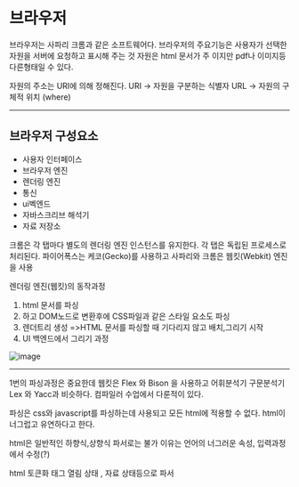 # 브라우저


브라우저는 사파리 크롬과 같은 소프트웨어다.
브라우저의 주요기능은 사용자가 선택한 자원을 서버에 요청하고 표시해 주는 것 자원은 html 문서가 주 이지만 pdf나 이미지등 다른형태일 수 있다.


자원의 주소는 URI에 의해 정해진다.
URI -> 자원을 구분하는 식별자
URL -> 자원의 구체적 위치 (where)

----------------------------------------------------------
## 브라우저 구성요소

* 사용자 인터페이스
* 브라우저 엔진
* 렌더링 엔진
* 통신
* ui벡엔드
* 자바스크리브 해석기
* 자료 저장소
     
크롬은 각 탭마다 별도의 렌더링 엔진 인스턴스를 유지한다.
각 탭은 독립된 프로세스로 처리된다.
파이어폭스는 케코(Gecko)를 사용하고 사파리와 크롬은 웹킷(Webkit) 엔진을 사용 


렌더링 엔진(웹킷)의 동작과정 
1. html 문서를 파싱 
2. 하고 DOM노드로 변환후에 CSS파일과 같은 스타일 요소도 파싱 
3. 렌더트리 생성 =>HTML 문서를 파싱할 때 기다리지 않고 배치,그리기 시작
4. UI 백엔드에서 그리기 과정

![image](https://user-images.githubusercontent.com/46587806/105963108-f299ff80-60c3-11eb-9eb2-ef3f3e8e54ae.png)

--------------------------------------------------------------

1번의 파싱과정은 중요한데 웹킷은 Flex 와 Bison 을 사용하고
어휘분석기 구문분석기 Lex 와 Yacc과 비슷하다.
컴파일러 수업에서 다룬적이 있다.

파싱은 css와 javascript를 파싱하는데 사용되고 모든 html에 적용할 수 없다. html이 너그럽고 유연하다고 한다.

html은 일반적인 하향식,상향식 파서로는 불가
이유는 언어의 너그러운 속성, 입력과정에서 수정(?)

html 토큰화
태그 열림 상태 , 자료 상태등으로 파서

[브라우저는 어떻게 동작하는가]: https://d2.naver.com/helloworld/59361